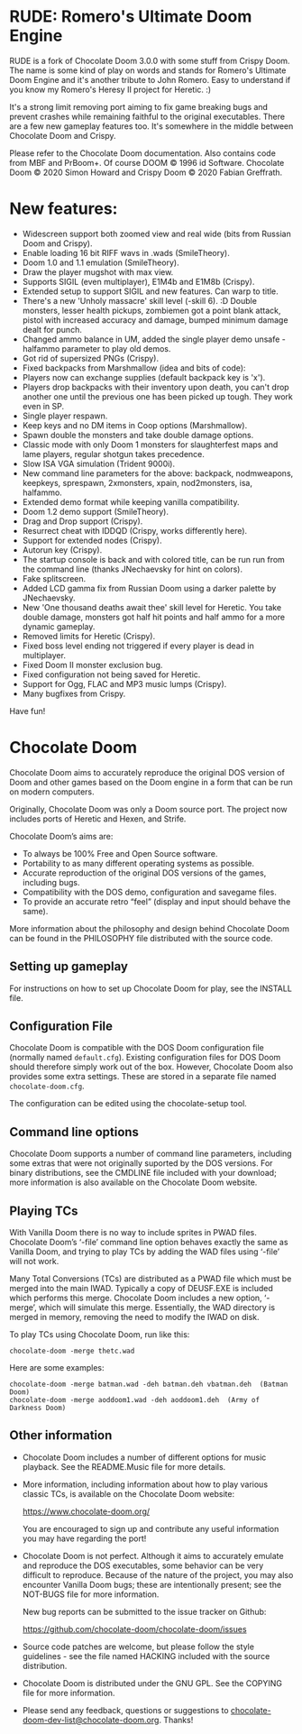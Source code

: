 # RUDE: Romero's Ultimate Doom Engine

 RUDE is a fork of Chocolate Doom 3.0.0 with some stuff from Crispy Doom.
 The name is some kind of play on words and stands for Romero's Ultimate Doom Engine and
it's another tribute to John Romero. Easy to understand if you know my Romero's Heresy II
project for Heretic. :)

 It's a strong limit removing port aiming to fix game breaking bugs and prevent crashes while
remaining faithful to the original executables. There are a few new gameplay features too.
 It's somewhere in the middle between Chocolate Doom and Crispy.

 Please refer to the Chocolate Doom documentation.
 Also contains code from MBF and PrBoom+.
 Of course DOOM © 1996 id Software.
 Chocolate Doom © 2020 Simon Howard and Crispy Doom © 2020 Fabian Greffrath.

# New features:

 * Widescreen support both zoomed view and real wide (bits from Russian Doom and Crispy).
 * Enable loading 16 bit RIFF wavs in .wads (SmileTheory).
 * Doom 1.0 and 1.1 emulation (SmileTheory).
 * Draw the player mugshot with max view.
 * Supports SIGIL (even multiplayer), E1M4b and E1M8b (Crispy).
 * Extended setup to support SIGIL and new features. Can warp to title.
 * There's a new 'Unholy massacre' skill level (-skill 6). :D Double monsters, lesser health pickups,
 zombiemen got a point blank attack, pistol with increased accuracy and damage, bumped minimum damage
 dealt for punch.
 * Changed ammo balance in UM, added the single player demo unsafe -halfammo parameter to play
 old demos.
 * Got rid of supersized PNGs (Crispy).
 * Fixed backpacks from Marshmallow (idea and bits of code):
 * Players now can exchange supplies (default backpack key is 'x').
 * Players drop backpacks with their inventory upon death, you can't drop another one until the
 previous one has been picked up tough. They work even in SP.
 * Single player respawn.
 * Keep keys and no DM items in Coop options (Marshmallow).
 * Spawn double the monsters and take double damage options.
 * Classic mode with only Doom 1 monsters for slaughterfest maps and lame players, regular shotgun
 takes precedence.
 * Slow ISA VGA simulation (Trident 9000i).
 * New command line parameters for the above: backpack, nodmweapons, keepkeys, sprespawn, 2xmonsters,
 xpain, nod2monsters, isa, halfammo.
 * Extended demo format while keeping vanilla compatibility.
 * Doom 1.2 demo support (SmileTheory).
 * Drag and Drop support (Crispy).
 * Resurrect cheat with IDDQD (Crispy, works differently here).
 * Support for extended nodes (Crispy).
 * Autorun key (Crispy).
 * The startup console is back and with colored title, can be run run from the command line
 (thanks JNechaevsky for hint on colors).
 * Fake splitscreen.
 * Added LCD gamma fix from Russian Doom using a darker palette by JNechaevsky.
 * New 'One thousand deaths await thee' skill level for Heretic. You take double damage, monsters
 got half hit points and half ammo for a more dynamic gameplay.
 * Removed limits for Heretic (Crispy).
 * Fixed boss level ending not triggered if every player is dead in multiplayer.
 * Fixed Doom II monster exclusion bug.
 * Fixed configuration not being saved for Heretic.
 * Support for Ogg, FLAC and MP3 music lumps (Crispy).
 * Many bugfixes from Crispy.

 Have fun!

# Chocolate Doom

Chocolate Doom aims to accurately reproduce the original DOS version of
Doom and other games based on the Doom engine in a form that can be
run on modern computers.

Originally, Chocolate Doom was only a Doom source port. The project
now includes ports of Heretic and Hexen, and Strife.

Chocolate Doom’s aims are:

 * To always be 100% Free and Open Source software.
 * Portability to as many different operating systems as possible.
 * Accurate reproduction of the original DOS versions of the games,
   including bugs.
 * Compatibility with the DOS demo, configuration and savegame files.
 * To provide an accurate retro “feel” (display and input should
   behave the same).

More information about the philosophy and design behind Chocolate Doom
can be found in the PHILOSOPHY file distributed with the source code.

## Setting up gameplay

For instructions on how to set up Chocolate Doom for play, see the
INSTALL file.

## Configuration File

Chocolate Doom is compatible with the DOS Doom configuration file
(normally named `default.cfg`). Existing configuration files for DOS
Doom should therefore simply work out of the box. However, Chocolate
Doom also provides some extra settings. These are stored in a
separate file named `chocolate-doom.cfg`.

The configuration can be edited using the chocolate-setup tool.

## Command line options

Chocolate Doom supports a number of command line parameters, including
some extras that were not originally suported by the DOS versions. For
binary distributions, see the CMDLINE file included with your
download; more information is also available on the Chocolate Doom
website.

## Playing TCs

With Vanilla Doom there is no way to include sprites in PWAD files.
Chocolate Doom’s ‘-file’ command line option behaves exactly the same
as Vanilla Doom, and trying to play TCs by adding the WAD files using
‘-file’ will not work.

Many Total Conversions (TCs) are distributed as a PWAD file which must
be merged into the main IWAD. Typically a copy of DEUSF.EXE is
included which performs this merge. Chocolate Doom includes a new
option, ‘-merge’, which will simulate this merge. Essentially, the
WAD directory is merged in memory, removing the need to modify the
IWAD on disk.

To play TCs using Chocolate Doom, run like this:

```
chocolate-doom -merge thetc.wad
```

Here are some examples:

```
chocolate-doom -merge batman.wad -deh batman.deh vbatman.deh  (Batman Doom)
chocolate-doom -merge aoddoom1.wad -deh aoddoom1.deh  (Army of Darkness Doom)
```

## Other information

 * Chocolate Doom includes a number of different options for music
   playback. See the README.Music file for more details.

 * More information, including information about how to play various
   classic TCs, is available on the Chocolate Doom website:

     https://www.chocolate-doom.org/

   You are encouraged to sign up and contribute any useful information
   you may have regarding the port!

 * Chocolate Doom is not perfect. Although it aims to accurately
   emulate and reproduce the DOS executables, some behavior can be very
   difficult to reproduce. Because of the nature of the project, you
   may also encounter Vanilla Doom bugs; these are intentionally
   present; see the NOT-BUGS file for more information.

   New bug reports can be submitted to the issue tracker on Github:

     https://github.com/chocolate-doom/chocolate-doom/issues

 * Source code patches are welcome, but please follow the style
   guidelines - see the file named HACKING included with the source
   distribution.

 * Chocolate Doom is distributed under the GNU GPL. See the COPYING
   file for more information.

 * Please send any feedback, questions or suggestions to
   chocolate-doom-dev-list@chocolate-doom.org. Thanks!
